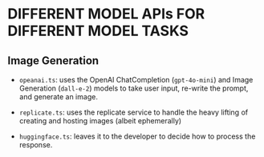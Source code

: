 # DIFFERENT MODEL APIs FOR DIFFERENT MODEL TASKS

## Image Generation

- `opeanai.ts`: uses the OpenAI ChatCompletion (`gpt-4o-mini`) and Image Generation (`dall-e-2`) models to take user input, re-write the prompt, and generate an image.

- `replicate.ts`: uses the replicate service to handle the heavy lifting of creating and hosting images (albeit ephemerally)

- `huggingface.ts`: leaves it to the developer to decide how to process the response.



